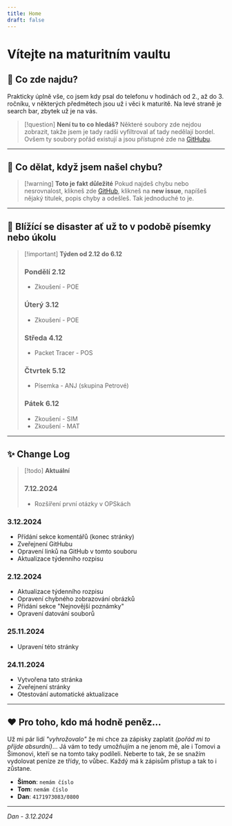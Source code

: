 ```yaml
---
title: Home
draft: false
---
```

 
# Vítejte na maturitním vaultu

## 🌿 Co zde najdu?
Prakticky úplně vše, co jsem kdy psal do telefonu v hodinách od 2., až do 3. ročníku, v některých předmětech jsou už i věci k maturitě. Na levé straně je search bar, zbytek už je na vás.
> [!question] **Není tu to co hledáš?**
> Některé soubory zde nejdou zobrazit, takže jsem je tady radši vyfiltroval ať tady nedělají bordel. Ovšem ty soubory pořád existují a jsou přístupné zde na [GitHubu](https://github.com/ARCL01/quartz).

---

## 🐛 Co dělat, když jsem našel chybu?
> [!warning] **Toto je fakt důležité**
Pokud najdeš chybu nebo nesrovnalost, klikneš zde [GitHub](https://github.com/ARCL01/quartz/issues), klikneš na **new issue**, napíšeš nějaký titulek, popis chyby a odešleš. Tak jednoduché to je.

---

## 📓 Blížící se disaster ať už to v podobě písemky nebo úkolu
> [!important] **Týden od 2.12 do 6.12**
> ### Pondělí 2.12
> - Zkoušení - POE
> ### Úterý 3.12
> - Zkoušení - POE
> ### Středa 4.12
> - Packet Tracer - POS
> ### Čtvrtek 5.12
> - Písemka - ANJ (skupina Petrové)
> ### Pátek 6.12
> - Zkoušení - SIM
> - Zkoušení - MAT

---

## ✨ Change Log
> [!todo] **Aktuální**
> ### 7.12.2024
> - Rozšíření první otázky v OPSkách

### 3.12.2024
- Přídání sekce komentářů (konec stránky)
- Zveřejnení GitHubu
- Opravení linků na GitHub v tomto souboru
- Aktualizace týdenního rozpisu

### 2.12.2024
- Aktualizace týdenního rozpisu
- Opravení chybného zobrazování obrázků
- Přidání sekce "Nejnovější poznámky"
- Opravení datování souborů

### 25.11.2024
- Upravení této stránky

### 24.11.2024
- Vytvořena tato stránka
- Zveřejnení stránky
- Otestování automatické aktualizace
---

## ❤️ Pro toho, kdo má hodně peněz...

Už mi pár lidí _"vyhrožovalo"_ že mi chce za zápisky zaplatit *(pořád mi to přijde absurdní)*... Já vám to tedy umožňujím a ne jenom mě, ale i Tomovi a Šimonovi, kteří se na tomto taky podíleli. Neberte to tak, že se snažím vydolovat peníze ze třídy, to vůbec. Každý má k zápisům přístup a tak to i zůstane.

- **Šimon**: `nemám číslo`
- **Tom**: `nemám číslo`
- **Dan**: `4171973083/0800`

---

_Dan - 3.12.2024_
